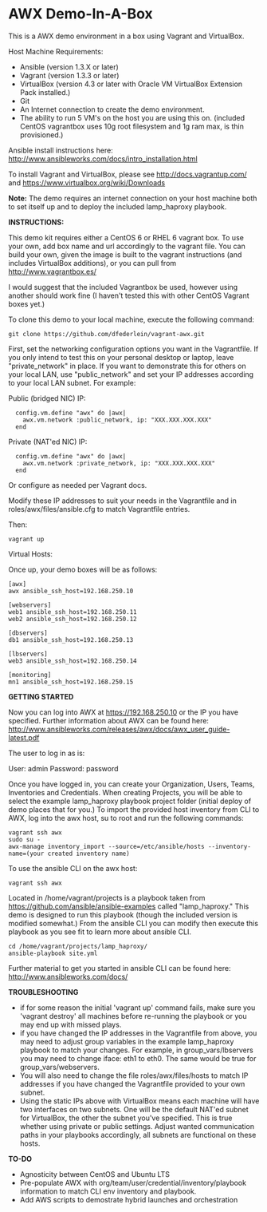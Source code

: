 AWX Demo-In-A-Box
=================

This is a AWX demo environment in a box using Vagrant and VirtualBox.

Host Machine Requirements:

- Ansible (version 1.3.X or later)
- Vagrant (version 1.3.3 or later)
- VirtualBox (version 4.3 or later with Oracle VM VirtualBox Extension Pack installed.)
- Git 
- An Internet connection to create the demo environment.
- The ability to run 5 VM's on the host you are using this on. (included CentOS vagrantbox uses 10g root filesystem and 1g ram max, is thin provisioned.)

Ansible install instructions here: http://www.ansibleworks.com/docs/intro_installation.html

To install Vagrant and VirtualBox, please see http://docs.vagrantup.com/ and https://www.virtualbox.org/wiki/Downloads

**Note:** The demo requires an internet connection on your host machine both to set itself up and to deploy the included lamp_haproxy playbook. 

**INSTRUCTIONS:**

This demo kit requires either a CentOS 6 or RHEL 6 vagrant box.  To use your own, add box name and url accordingly to the vagrant file. You can build your own, given the image is built to the vagrant instructions (and includes VirtualBox additions), or you can pull from http://www.vagrantbox.es/ 

I would suggest that the included Vagrantbox be used, however using another should work fine (I haven't tested this with other CentOS Vagrant boxes yet.)

To clone this demo to your local machine, execute the following command:
```
git clone https://github.com/dfederlein/vagrant-awx.git
```

First, set the networking configuration options you want in the Vagrantfile.  If you only intend to test this on your personal desktop or laptop, leave "private_network" in place.  If you want to demonstrate this for others on your local LAN, use "public_network" and set your IP addresses according to your local LAN subnet.  For example:

Public (bridged NIC) IP:
```
  config.vm.define "awx" do |awx|
    awx.vm.network :public_network, ip: "XXX.XXX.XXX.XXX"
  end
```
Private (NAT'ed NIC) IP:
```
  config.vm.define "awx" do |awx|
    awx.vm.network :private_network, ip: "XXX.XXX.XXX.XXX"
  end
```
Or configure as needed per Vagrant docs.

Modify these IP addresses to suit your needs in the Vagrantfile and in roles/awx/files/ansible.cfg to match Vagrantfile entries.

Then:
```
vagrant up
```

Virtual Hosts:

Once up, your demo boxes will be as follows:
```
[awx]
awx ansible_ssh_host=192.168.250.10

[webservers]
web1 ansible_ssh_host=192.168.250.11
web2 ansible_ssh_host=192.168.250.12

[dbservers]
db1 ansible_ssh_host=192.168.250.13

[lbservers]
web3 ansible_ssh_host=192.168.250.14

[monitoring]
mn1 ansible_ssh_host=192.168.250.15
```

**GETTING STARTED**

Now you can log into AWX at https://192.168.250.10 or the IP you have specified.  Further information about AWX can be found here: http://www.ansibleworks.com/releases/awx/docs/awx_user_guide-latest.pdf

The user to log in as is:

User: admin
Password: password

Once you have logged in, you can create your Organization, Users, Teams, Inventories and Credentials.  When creating Projects, you will be able to select the example lamp_haproxy playbook project folder (initial deploy of demo places that for you.)  To import the provided host inventory from CLI to AWX, log into the awx host, su to root and run the following commands:

```
vagrant ssh awx
sudo su -
awx-manage inventory_import --source=/etc/ansible/hosts --inventory-name=(your created inventory name)
```

To use the ansible CLI on the awx host:
```
vagrant ssh awx
```

Located in /home/vagrant/projects is a playbook taken from https://github.com/ansible/ansible-examples called "lamp_haproxy."  This demo is designed to run this playbook (though the included version is modified somewhat.)  From the ansible CLI you can modify then execute this playbook as you see fit to learn more about ansible CLI.
```
cd /home/vagrant/projects/lamp_haproxy/
ansible-playbook site.yml
```

Further material to get you started in ansible CLI can be found here:  http://www.ansibleworks.com/docs/

**TROUBLESHOOTING**

- if for some reason the initial 'vagrant up' command fails, make sure you 'vagrant destroy' all machines before re-running the playbook or you may end up with missed plays.
- if you have changed the IP addresses in the Vagrantfile from above, you may need to adjust group variables in the example lamp_haproxy playbook to match your changes.  For example, in group_vars/lbservers you may need to change iface: eth1 to eth0.  The same would be true for group_vars/webservers.
- You will also need to change the file roles/awx/files/hosts to match IP addresses if you have changed the Vagrantfile provided to your own subnet.
- Using the static IPs above with VirtualBox means each machine will have two interfaces on two subnets.  One will be the default NAT'ed subnet for VirtualBox, the other the subnet you've specified.  This is true whether using private or public settings.  Adjust wanted communication paths in your playbooks accordingly, all subnets are functional on these hosts.

**TO-DO**

- Agnosticity between CentOS and Ubuntu LTS
- Pre-populate AWX with org/team/user/credential/inventory/playbook information to match CLI env inventory and playbook.
- Add AWS scripts to demostrate hybrid launches and orchestration
